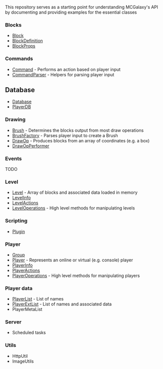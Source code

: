 This repository serves as a starting point for understanding MCGalaxy's API by documenting and providing examples for the essential classes

### Blocks
- [Block](/Block/Block.md)
- [BlockDefinition](/Block/BlockDefinition.md)
- [BlockProps](/Block/BlockProps.md)

### Commands
- [Command](/Scripting/Command.md) - Performs an action based on player input
- [CommandParser](/Scripting/CommandParser.md) - Helpers for parsing player input

## Database
- [Database](/Database/Database.md)
- [PlayerDB](/Database/PlayerDB.md)

### Drawing
- [Brush](/Drawing/Brush.md) - Determines the blocks output from most draw operations
- [BrushFactory](/Drawing/BrushFactory.md) - Parses player input to create a Brush
- [DrawOp](/Drawing/DrawOp.md) - Produces blocks from an array of coordinates (e.g. a box)
- [DrawOpPerformer](/Drawing/DrawOpPerformer.md)

### Events
TODO

### Level
- [Level](/Level/Level.md) - Array of blocks and associated data loaded in memory
- [LevelInfo](/Level/LevelInfo.md)
- [LevelActions](/Level/LevelActions.md)
- [LevelOperations](/Level/LevelOperations.md) - High level methods for manipulating levels

### Scripting
- [Plugin](/Scripting/Plugin.md)

### Player
- [Group](/Player/Group.md)
- [Player](/Player/Player.md) - Represents an online or virtual (e.g. console) player
- [PlayerInfo](/Player/PlayerInfo.md)
- [PlayerActions](/Player/PlayerActions.md)
- [PlayerOperations](/Player/PlayerOperations.md) - High level methods for manipulating players

### Player data
- [PlayerList](/Player/PlayerList.md) - List of names
- [PlayerExtList](/Player/PlayerExtList.md) - List of names and associated data
- PlayerMetaList

### Server
- Scheduled tasks

### Utils
- HttpUtil
- ImageUtils
